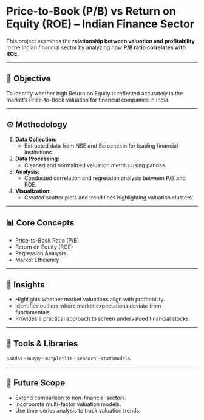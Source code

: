 # Price-to-Book (P/B) vs Return on Equity (ROE) – Indian Finance Sector

This project examines the **relationship between valuation and profitability** in the Indian financial sector by analyzing how **P/B ratio correlates with ROE**.

---

## 🎯 Objective
To identify whether high Return on Equity is reflected accurately in the market’s Price-to-Book valuation for financial companies in India.

---

## ⚙️ Methodology
1. **Data Collection:**  
   - Extracted data from NSE and Screener.in for leading financial institutions.
2. **Data Processing:**  
   - Cleaned and normalized valuation metrics using pandas.
3. **Analysis:**  
   - Conducted correlation and regression analysis between P/B and ROE.
4. **Visualization:**  
   - Created scatter plots and trend lines highlighting valuation clusters.

---

## 📊 Core Concepts
- Price-to-Book Ratio (P/B)  
- Return on Equity (ROE)  
- Regression Analysis  
- Market Efficiency

---

## 🧠 Insights
- Highlights whether market valuations align with profitability.
- Identifies outliers where market expectations deviate from fundamentals.
- Provides a practical approach to screen undervalued financial stocks.

---

## 🧰 Tools & Libraries
`pandas` · `numpy` · `matplotlib` · `seaborn` · `statsmodels`

---

## 🚀 Future Scope
- Extend comparison to non-financial sectors.
- Incorporate multi-factor valuation models.
- Use time-series analysis to track valuation trends.
